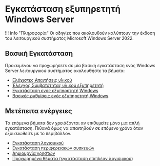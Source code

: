 # Εγκατάσταση εξυπηρετητή Windows Server

!!! info "Πληροφορία"
    Οι οδηγίες που ακολουθούν καλύπτουν την έκδοση του λειτουργικού συστήματος Microsoft Windows Server 2022.

## Βασική Εγκατάσταση

Προκειμένου να προχωρήσετε σε μία βασική εγκατάσταση ενός Windows Server λειτουργικού συστήματος ακολουθήστε τα βήματα:

- [Ελάχιστες Απαιτήσεις υλικού](requirements.md)
- [Έλεγχος Συμβατότητας υλικού εξυπηρετητή](compatibility.md)
- [Eγκατάσταση ενός εξυπηρετητή Windows](installation/index.md)
- [Βασικές ρυθμίσεις ενός εξυπηρετητή Windows](basic-settings/index.md)

## Μετέπειτα ενέργειες

Τα επόμενα βήματα δεν χρειάζονται αν επιθυμείτε μόνο μια απλή εγκατάσταση. Πιθανά όμως να απαιτηθούν σε επόμενο χρόνο όταν εξοικειωθείτε με το περιβάλλον.

- [Εγκατάσταση λογισμικού](../software/index.md)
- [Εγκατάσταση περιφερειακών συσκευών](peripherals.md)
- [Δημιουργία χρηστών](create-users.md)
- [Προχωρημένα θέματα (εγκατάσταση επιπλέον λογισμικού)](../software/advanced/index.md)

